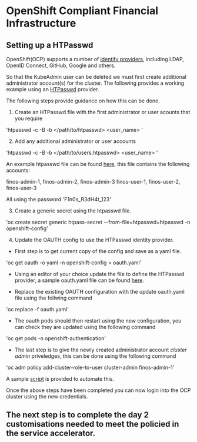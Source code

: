 # OpenShift Compliant Financial Infrastructure

## Setting up a HTPasswd 

OpenShift(OCP) supports a number of [identify providers](https://docs.openshift.com/container-platform/4.10/authentication/understanding-identity-provider.html), including LDAP, OpenID Connect, GitHub, Google and others. 

So that the KubeAdmin user can be deleted we must first create additional administrator account(s) for the cluster. The following provides a working example using an [HTPasswd](https://docs.openshift.com/container-platform/4.10/authentication/identity_providers/configuring-htpasswd-identity-provider.html) provider.

The following steps provide guidance on how this can be done.

1. Create an HTPasswd file with the first administrator or user acounts that you require

'htpasswd -c -B -b </path/to/htpasswd> <user_name> <password>'

2. Add any additional administrator or user accounts

'htpasswd -c -B -b </path/to/users.htpasswd> <user_name> <password>'

An example htpasswd file can be found [here](htpasswd), this file contains the following accounts:

finos-admin-1, finos-admin-2, finos-admin-3 
finos-user-1, finos-user-2, finos-user-3 

All using the password 'F1n0s_R3dH4t_123'

3. Create a generic secret using the htpasswd file.

'oc create secret generic htpass-secret --from-file=htpasswd=htpasswd -n openshift-config'

4. Update the OAUTH config to use the HTPasswd identity provider. 
- First step is to get current copy of the config and save as a yaml file.

'oc get oauth -o yaml -n openshift-config > oauth.yaml'

- Using an editor of your choice update the file to define the HTPasswd provider, a sample oauth.yaml file can be found [here](sample_oauth.yaml).

- Replace the existing OAUTH configuration with the update oauth.yaml file using the follwing command

'oc replace -f oauth.yaml'

- The oauth pods should then restart using the new configuration, you can check they are updated using the following command

'oc get pods -n openshift-authentication'

- The last step is to give the newly created administrator account *cluster admin* priveledges, this can be done using the following command

'oc adm policy add-cluster-role-to-user cluster-admin finos-admin-1'

A sample [script](add_cluster_admin_role.sh) is provided to automate this.

Once the above steps have been completed you can now login into the OCP cluster using the new credentials. 

## The next step is to complete the day 2 customisations needed to meet the policied in the service accelerator. 

